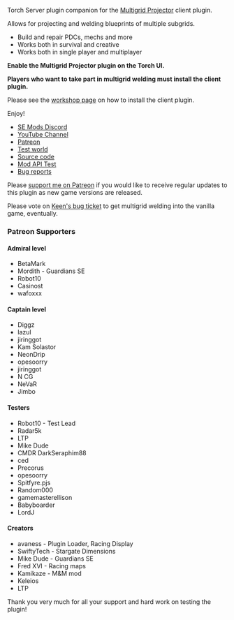 Torch Server plugin companion for the [Multigrid Projector](https://steamcommunity.com/sharedfiles/filedetails/?id=2415983416) client plugin.

Allows for projecting and welding blueprints of multiple subgrids.

- Build and repair PDCs, mechs and more
- Works both in survival and creative
- Works both in single player and multiplayer

**Enable the Multigrid Projector plugin on the Torch UI.**

**Players who want to take part in multigrid welding must install the client plugin.**

Please see the [workshop page](https://steamcommunity.com/sharedfiles/filedetails/?id=2415983416) on how to install the client plugin.

Enjoy!

- [SE Mods Discord](https://discord.gg/PYPFPGf3Ca)
- [YouTube Channel](https://www.youtube.com/channel/UCc5ar3cW9qoOgdBb1FM_rxQ)
- [Patreon](https://www.patreon.com/semods)
- [Test world](https://steamcommunity.com/sharedfiles/filedetails/?id=2420963329)
- [Source code](https://github.com/viktor-ferenczi/multigrid-projector)
- [Mod API Test](https://steamcommunity.com/sharedfiles/filedetails/?id=2433810091)
- [Bug reports](https://discord.gg/x3Z8Ug5YkQ)

Please [support me on Patreon](https://www.patreon.com/semods) if you would like to receive regular updates to this plugin as new game versions are released.

Please vote on [Keen's bug ticket](https://support.keenswh.com/spaceengineers/pc/topic/multigrid-support-for-projectors) to get multigrid welding into the vanilla game, eventually.

### Patreon Supporters

#### Admiral level
- BetaMark
- Mordith - Guardians SE
- Robot10
- Casinost
- wafoxxx

#### Captain level
- Diggz
- lazul
- jiringgot
- Kam Solastor
- NeonDrip
- opesoorry
- jiringgot
- N CG
- NeVaR
- Jimbo

#### Testers

- Robot10 - Test Lead
- Radar5k
- LTP
- Mike Dude
- CMDR DarkSeraphim88
- ced
- Precorus
- opesoorry
- Spitfyre.pjs
- Random000
- gamemasterellison
- Babyboarder
- LordJ

#### Creators

- avaness - Plugin Loader, Racing Display
- SwiftyTech - Stargate Dimensions
- Mike Dude - Guardians SE
- Fred XVI - Racing maps
- Kamikaze - M&M mod
- Keleios
- LTP

Thank you very much for all your support and hard work on testing the plugin!